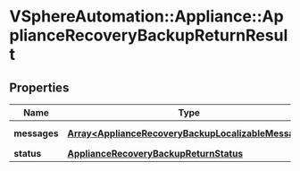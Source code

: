 # VSphereAutomation::Appliance::ApplianceRecoveryBackupReturnResult

## Properties
Name | Type | Description | Notes
------------ | ------------- | ------------- | -------------
**messages** | [**Array&lt;ApplianceRecoveryBackupLocalizableMessage&gt;**](ApplianceRecoveryBackupLocalizableMessage.md) | List of messages | 
**status** | [**ApplianceRecoveryBackupReturnStatus**](ApplianceRecoveryBackupReturnStatus.md) |  | 


